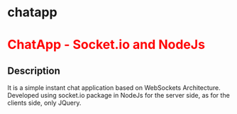 # chatapp
 <h1 style="color: red">ChatApp - Socket.io and NodeJs </h1>
<h2>Description</h2>

It is a simple instant chat application based on WebSockets Architecture. Developed using socket.io package in NodeJs for the server side, as for the clients side, only JQuery. 



